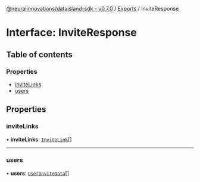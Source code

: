 [@neuralinnovations/dataisland-sdk - v0.7.0](../../README.md) / [Exports](../modules.md) / InviteResponse

# Interface: InviteResponse

## Table of contents

### Properties

- [inviteLinks](InviteResponse.md#invitelinks)
- [users](InviteResponse.md#users)

## Properties

### inviteLinks

• **inviteLinks**: [`InviteLink`](InviteLink.md)[]

___

### users

• **users**: [`UserInviteData`](UserInviteData.md)[]
